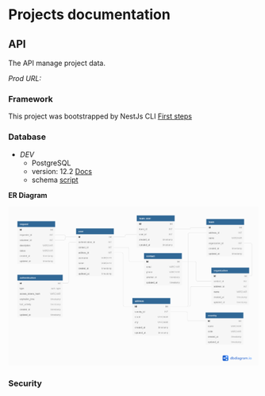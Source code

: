 # Projects documentation

## API

The API manage project data.

_Prod URL:_

### Framework

This project was bootstrapped by NestJs CLI [First steps](https://docs.nestjs.com/first-steps)

### Database

- _DEV_
  - PostgreSQL
  - version: 12.2 [Docs](https://www.postgresql.org/docs/current/index.html)
  - schema [script](documentation/database/reach4help_db.sql)

**ER Diagram**

![alt text](documentation/database/reach4help_db.png 'Database ER diagram')

### Security
